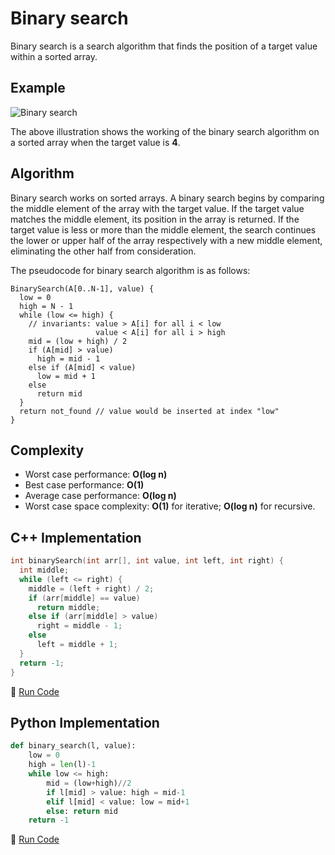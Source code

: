 # Binary search

Binary search is a search algorithm that finds the position of a target value within a sorted array.

## Example

![Binary search](https://upload.wikimedia.org/wikipedia/commons/f/f7/Binary_search_into_array.png)

The above illustration shows the working of the binary search algorithm on a sorted array when the target value is **4**.

## Algorithm

Binary search works on sorted arrays. A binary search begins by comparing the middle element of the array with the target value. If the target value matches the middle element, its position in the array is returned. If the target value is less or more than the middle element, the search continues the lower or upper half of the array respectively with a new middle element, eliminating the other half from consideration.

The pseudocode for binary search algorithm is as follows:

```
BinarySearch(A[0..N-1], value) {
  low = 0
  high = N - 1
  while (low <= high) {
    // invariants: value > A[i] for all i < low
                   value < A[i] for all i > high
    mid = (low + high) / 2
    if (A[mid] > value)
      high = mid - 1
    else if (A[mid] < value)
      low = mid + 1
    else
      return mid
  }
  return not_found // value would be inserted at index "low"
}
```

## Complexity

- Worst case performance: **O(log n)**
- Best case performance: **O(1)**
- Average case performance: **O(log n)**
- Worst case space complexity: **O(1)** for iterative; **O(log n)** for recursive.

## C++ Implementation

```c++
int binarySearch(int arr[], int value, int left, int right) {
  int middle;
  while (left <= right) {
    middle = (left + right) / 2;
    if (arr[middle] == value)
      return middle;
    else if (arr[middle] > value)
      right = middle - 1;
    else
      left = middle + 1;
  }
  return -1;
}
```

:rocket: [Run Code](https://repl.it/CWZq/158)

## Python Implementation

```python
def binary_search(l, value):
    low = 0
    high = len(l)-1
    while low <= high:
        mid = (low+high)//2
        if l[mid] > value: high = mid-1
        elif l[mid] < value: low = mid+1
        else: return mid
    return -1
```

:rocket: [Run Code](https://repl.it/CWZi/2)

